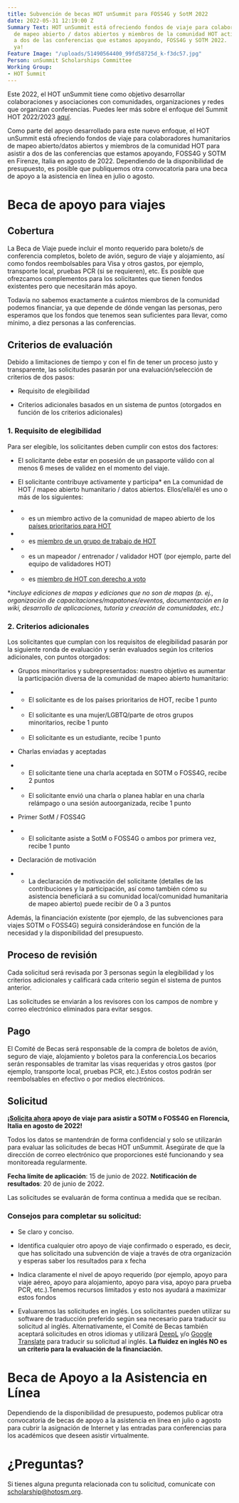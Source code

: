 ```yaml
---
title: Subvención de becas HOT unSummit para FOSS4G y SotM 2022
date: 2022-05-31 12:19:00 Z
Summary Text: HOT unSummit está ofreciendo fondos de viaje para colaboradores humanitarios
  de mapeo abierto / datos abiertos y miembros de la comunidad HOT activos para asistir
  a dos de las conferencias que estamos apoyando, FOSS4G y SOTM 2022. ¡Preséntate
  ya!
Feature Image: "/uploads/51490564400_99fd58725d_k-f3dc57.jpg"
Person: unSummit Scholarships Committee
Working Group:
- HOT Summit
---
```


Este 2022, el HOT unSummit tiene como objetivo desarrollar colaboraciones y asociaciones con comunidades, organizaciones y redes que organizan conferencias. Puedes leer más sobre el enfoque del Summit HOT 2022/2023 [aquí](https://www.hotosm.org/updates/hot-summit-un-nuevo-y-emocionante-enfoque-para-2022-y-2023/).

Como parte del apoyo desarrollado para este nuevo enfoque, el HOT unSummit está ofreciendo fondos de viaje para colaboradores humanitarios de mapeo abierto/datos abiertos y miembros de la comunidad HOT para asistir a dos de las conferencias que estamos apoyando, FOSS4G y SOTM en Firenze, Italia en agosto de 2022. Dependiendo de la disponibilidad de presupuesto, es posible que publiquemos otra convocatoria para una beca de apoyo a la asistencia en línea en julio o agosto.

# Beca de apoyo para viajes

## Cobertura

La Beca de Viaje puede incluir el monto requerido para boleto/s de conferencia completos, boleto de avión, seguro de viaje y alojamiento, así como fondos reembolsables para Visa y otros gastos, por ejemplo, transporte local, pruebas PCR (si se requieren), etc. Es posible que ofrezcamos complementos para los solicitantes que tienen fondos existentes pero que necesitarán más apoyo.

Todavía no sabemos exactamente a cuántos miembros de la comunidad podemos financiar, ya que depende de dónde vengan las personas, pero esperamos que los fondos que tenemos sean suficientes para llevar, como mínimo, a diez personas a las conferencias.

## Criterios de evaluación

Debido a limitaciones de tiempo y con el fin de tener un proceso justo y transparente, las solicitudes pasarán por una evaluación/selección de criterios de dos pasos:

* Requisito de elegibilidad

* Criterios adicionales basados en un sistema de puntos (otorgados en función de los criterios adicionales)

### 1. Requisito de elegibilidad

Para ser elegible, los solicitantes deben cumplir con estos dos factores:

* El solicitante debe estar en posesión de un pasaporte válido con al menos 6 meses de validez en el momento del viaje.

* El solicitante contribuye activamente y participa\* en La comunidad de HOT / mapeo abierto humanitario / datos abiertos. Ellos/ella/él es uno o más de los siguientes:

* * es un miembro activo de la comunidad de mapeo abierto de los [países prioritarios para HOT](https://wiki.openstreetmap.org/wiki/Humanitarian_OSM_Team/Priority_countries)

* * es [miembro de un grupo de trabajo de HOT](https://www.hotosm.org/community/working-groups/)

* * es un mapeador / entrenador / validador HOT (por ejemplo, parte del equipo de validadores HOT)

* * es [miembro de HOT con derecho a voto](https://www.hotosm.org/voting-members)

\**incluye ediciones de mapas y ediciones que no son de mapas (p. ej., organización de capacitaciones/mapatones/eventos, documentación en la wiki, desarrollo de aplicaciones, tutoría y creación de comunidades, etc.)*

### 2. Criterios adicionales

Los solicitantes que cumplan con los requisitos de elegibilidad pasarán por la siguiente ronda de evaluación y serán evaluados según los criterios adicionales, con puntos otorgados:

* Grupos minoritarios y subrepresentados: nuestro objetivo es aumentar la participación diversa de la comunidad de mapeo abierto  humanitario:

* * El solicitante es de los países prioritarios de HOT, recibe 1 punto

* * El solicitante es una mujer/LGBTQ/parte de otros grupos minoritarios, recibe 1 punto

* * El solicitante es un estudiante, recibe 1 punto

* Charlas enviadas y aceptadas

* * El solicitante tiene una charla aceptada en SOTM o FOSS4G, recibe 2 puntos

* * El solicitante envió una charla o planea hablar en una charla relámpago o una sesión autoorganizada, recibe 1 punto

* Primer SotM / FOSS4G

* * El solicitante asiste a SotM o FOSS4G o ambos por primera vez, recibe 1 punto

* Declaración de motivación

* * La declaración de motivación del solicitante (detalles de las contribuciones y la participación, así como también cómo su asistencia beneficiará a su comunidad local/comunidad humanitaria de mapeo abierto) puede recibir de 0 a 3 puntos

Además, la financiación existente (por ejemplo, de las subvenciones para viajes SOTM o FOSS4G) seguirá considerándose en función de la necesidad y la disponibilidad del presupuesto.

## Proceso de revisión

Cada solicitud será revisada por 3 personas según la elegibilidad y los criterios adicionales y calificará cada criterio según el sistema de puntos anterior.

Las solicitudes se enviarán a los revisores con los campos de nombre y correo electrónico eliminados para evitar sesgos.

## Pago

El Comité de Becas será responsable de la compra de boletos de avión, seguro de viaje, alojamiento y boletos para la conferencia.Los becarios serán responsables de tramitar las visas requeridas y otros gastos (por ejemplo, transporte local, pruebas PCR, etc.).Estos costos podrán ser reembolsables en efectivo o por medios electrónicos.

## Solicitud

**[¡Solicita ahora](https://forms.gle/nWTLFRD1g3HTiUgy5) apoyo de viaje para asistir a SOTM o FOSS4G en Florencia, Italia en agosto de 2022!**

Todos los datos se mantendrán de forma confidencial y solo se utilizarán para evaluar las solicitudes de becas HOT unSummit. Asegúrate de que la dirección de correo electrónico que proporciones esté funcionando y sea monitoreada regularmente.

**Fecha límite de aplicación**: 15 de junio de 2022. **Notificación de resultados**: 20 de junio de 2022.

Las solicitudes se evaluarán de forma continua a medida que se reciban.

### Consejos para completar su solicitud:

* Se claro y conciso.

* Identifica cualquier otro apoyo de viaje confirmado o esperado, es decir, que has solicitado una subvención de viaje a través de otra organización y esperas saber los resultados para x fecha

* Indica claramente el nivel de apoyo requerido (por ejemplo, apoyo para viaje aéreo, apoyo para alojamiento, apoyo para visa, apoyo para prueba PCR, etc.).Tenemos recursos limitados y esto nos ayudará a maximizar estos fondos

* Evaluaremos las solicitudes en inglés. Los solicitantes pueden utilizar su software de traducción preferido según sea necesario para traducir su solicitud al inglés. Alternativamente, el Comité de Becas también aceptará solicitudes en otros idiomas y utilizará [DeepL](https://www.deepl.com/translator) y/o [Google Translate](https://translate.google.com/) para traducir su solicitud al inglés. **La fluidez en inglés NO es un criterio para la evaluación de la financiación.**

# Beca de Apoyo a la Asistencia en Línea

Dependiendo de la disponibilidad de presupuesto, podemos publicar otra convocatoria de becas de apoyo a la asistencia en línea en julio o agosto para cubrir la asignación de Internet y las entradas para conferencias para los académicos que deseen asistir virtualmente.

# ¿Preguntas?

Si tienes alguna pregunta relacionada con tu solicitud, comunícate con [scholarship@hotosm.org](mailto:summit@hotosm.org).